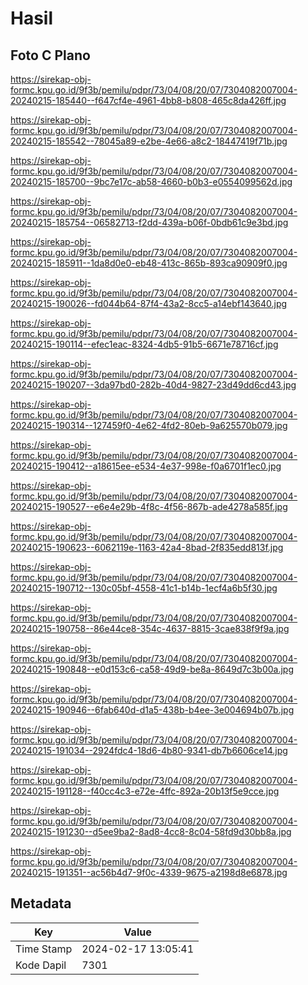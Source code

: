 # Hasil

## Foto C Plano

https://sirekap-obj-formc.kpu.go.id/9f3b/pemilu/pdpr/73/04/08/20/07/7304082007004-20240215-185440--f647cf4e-4961-4bb8-b808-465c8da426ff.jpg

https://sirekap-obj-formc.kpu.go.id/9f3b/pemilu/pdpr/73/04/08/20/07/7304082007004-20240215-185542--78045a89-e2be-4e66-a8c2-18447419f71b.jpg

https://sirekap-obj-formc.kpu.go.id/9f3b/pemilu/pdpr/73/04/08/20/07/7304082007004-20240215-185700--9bc7e17c-ab58-4660-b0b3-e0554099562d.jpg

https://sirekap-obj-formc.kpu.go.id/9f3b/pemilu/pdpr/73/04/08/20/07/7304082007004-20240215-185754--06582713-f2dd-439a-b06f-0bdb61c9e3bd.jpg

https://sirekap-obj-formc.kpu.go.id/9f3b/pemilu/pdpr/73/04/08/20/07/7304082007004-20240215-185911--1da8d0e0-eb48-413c-865b-893ca90909f0.jpg

https://sirekap-obj-formc.kpu.go.id/9f3b/pemilu/pdpr/73/04/08/20/07/7304082007004-20240215-190026--fd044b64-87f4-43a2-8cc5-a14ebf143640.jpg

https://sirekap-obj-formc.kpu.go.id/9f3b/pemilu/pdpr/73/04/08/20/07/7304082007004-20240215-190114--efec1eac-8324-4db5-91b5-6671e78716cf.jpg

https://sirekap-obj-formc.kpu.go.id/9f3b/pemilu/pdpr/73/04/08/20/07/7304082007004-20240215-190207--3da97bd0-282b-40d4-9827-23d49dd6cd43.jpg

https://sirekap-obj-formc.kpu.go.id/9f3b/pemilu/pdpr/73/04/08/20/07/7304082007004-20240215-190314--127459f0-4e62-4fd2-80eb-9a625570b079.jpg

https://sirekap-obj-formc.kpu.go.id/9f3b/pemilu/pdpr/73/04/08/20/07/7304082007004-20240215-190412--a18615ee-e534-4e37-998e-f0a6701f1ec0.jpg

https://sirekap-obj-formc.kpu.go.id/9f3b/pemilu/pdpr/73/04/08/20/07/7304082007004-20240215-190527--e6e4e29b-4f8c-4f56-867b-ade4278a585f.jpg

https://sirekap-obj-formc.kpu.go.id/9f3b/pemilu/pdpr/73/04/08/20/07/7304082007004-20240215-190623--6062119e-1163-42a4-8bad-2f835edd813f.jpg

https://sirekap-obj-formc.kpu.go.id/9f3b/pemilu/pdpr/73/04/08/20/07/7304082007004-20240215-190712--130c05bf-4558-41c1-b14b-1ecf4a6b5f30.jpg

https://sirekap-obj-formc.kpu.go.id/9f3b/pemilu/pdpr/73/04/08/20/07/7304082007004-20240215-190758--86e44ce8-354c-4637-8815-3cae838f9f9a.jpg

https://sirekap-obj-formc.kpu.go.id/9f3b/pemilu/pdpr/73/04/08/20/07/7304082007004-20240215-190848--e0d153c6-ca58-49d9-be8a-8649d7c3b00a.jpg

https://sirekap-obj-formc.kpu.go.id/9f3b/pemilu/pdpr/73/04/08/20/07/7304082007004-20240215-190946--6fab640d-d1a5-438b-b4ee-3e004694b07b.jpg

https://sirekap-obj-formc.kpu.go.id/9f3b/pemilu/pdpr/73/04/08/20/07/7304082007004-20240215-191034--2924fdc4-18d6-4b80-9341-db7b6606ce14.jpg

https://sirekap-obj-formc.kpu.go.id/9f3b/pemilu/pdpr/73/04/08/20/07/7304082007004-20240215-191128--f40cc4c3-e72e-4ffc-892a-20b13f5e9cce.jpg

https://sirekap-obj-formc.kpu.go.id/9f3b/pemilu/pdpr/73/04/08/20/07/7304082007004-20240215-191230--d5ee9ba2-8ad8-4cc8-8c04-58fd9d30bb8a.jpg

https://sirekap-obj-formc.kpu.go.id/9f3b/pemilu/pdpr/73/04/08/20/07/7304082007004-20240215-191351--ac56b4d7-9f0c-4339-9675-a2198d8e6878.jpg


## Metadata

| Key        | Value               |
| ---------- | ------------------- |
| Time Stamp | 2024-02-17 13:05:41 |
| Kode Dapil | 7301                |



